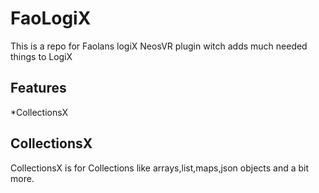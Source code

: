 # FaoLogiX
This is a repo for Faolans logiX NeosVR plugin witch adds much needed things to LogiX

## Features
*CollectionsX
## CollectionsX
CollectionsX is for Collections like arrays,list,maps,json objects and a bit more.
